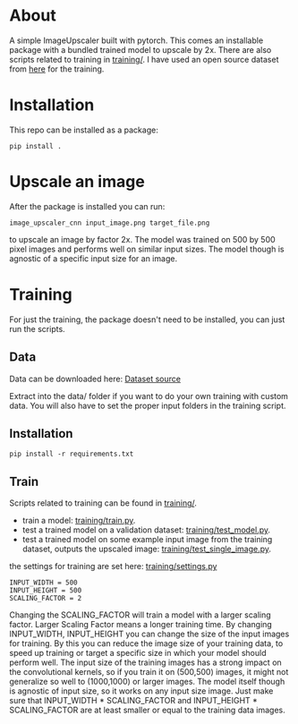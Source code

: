 # About

A simple ImageUpscaler built with pytorch. This comes an installable package with a bundled trained model to upscale by 2x. 
There are also scripts related to training in [training/](training/).
I have used an open source dataset from [here](https://data.vision.ee.ethz.ch/cvl/DIV2K/) for the training.

# Installation

This repo can be installed as a package:
````
pip install .
````

# Upscale an image

After the package is installed you can run:
````
image_upscaler_cnn input_image.png target_file.png
````
to upscale an image by factor 2x.
The model was trained on 500 by 500 pixel images and performs well on similar input sizes. The model though is agnostic of a specific input size for an image.

# Training

For just the training, the package doesn't need to be installed, you can just run the scripts.

## Data

Data can be downloaded here:
[Dataset source](https://data.vision.ee.ethz.ch/cvl/DIV2K/)

Extract into the data/ folder if you want to do your own training with custom data. You will also have to set the proper input folders in the training script.

## Installation

````
pip install -r requirements.txt
````

## Train

Scripts related to training can be found in [training/](training/).

- train a model: [training/train.py](training/train.py).
- test a trained model on a validation dataset: [training/test_model.py](training/test_model.py).
- test a trained model on some example input image from the training dataset, outputs the upscaled image: [training/test_single_image.py](training/test_single_image.py).

the settings for training are set here: [training/settings.py](training/settings.py)
````
INPUT_WIDTH = 500
INPUT_HEIGHT = 500
SCALING_FACTOR = 2
````
Changing the SCALING_FACTOR will train a model with a larger scaling factor. Larger Scaling Factor means a longer training time.
By changing INPUT_WIDTH, INPUT_HEIGHT you can change the size of the input images for training. By this you can reduce the image size of your training data, to speed up training or target a specific size in which your model should perform well. The input size of the training images has a strong impact on the convolutional kernels, so if you train it on (500,500) images, it might not generalize so well to (1000,1000) or larger images. The model itself though is agnostic of input size, so it works on any input size image.
Just make sure that INPUT_WIDTH * SCALING_FACTOR and INPUT_HEIGHT * SCALING_FACTOR are at least smaller or equal to the training data images.